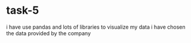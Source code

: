 # task-5
i have use pandas and lots of libraries to visualize my data i have chosen the data provided by the company
